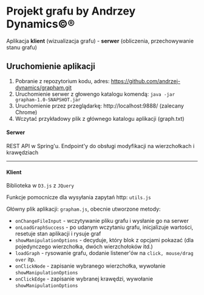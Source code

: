 # Projekt grafu by Andrzey Dynamics©®
Aplikacja **klient** (wizualizacja grafu) - **serwer** (obliczenia, przechowywanie stanu grafu)

## Uruchomienie aplikacji
1) Pobranie z repozytorium kodu, adres: https://github.com/andrzej-dynamics/grapham.git
2) Uruchomienie serwer z głowengo katalogu komendą: `java -jar grapham-1.0-SNAPSHOT.jar`
3) Uruchomienie przez przeglądarkę: http://localhost:9888/ (zalecany Chrome)
4) Wczytać przykładowy plik z głównego katalogu aplikacji (graph.txt)
#### Serwer
REST API w Spring'u. Endpoint'y do obsługi modyfikacji na wierzchołkach i krawędziach
***
#### Klient
Biblioteka w `D3.js` z `JQuery`

Funkcje pomocnicze dla wysyłania zapytań http: `utils.js`

Główny plik aplikacji: `grapham.js`, obecnie utworzone metody:
+ `onChangeFileInput` - wczytywanie pliku grafu i wysłanie go na serwer
+ `onLoadGraphSuccess` - po udanym wczytaniu grafu, inicjalizuje wartości, resetuje stan aplikacji i rysuje graf
+ `showManipulationOptions` - decyduje, który blok z opcjami pokazać (dla pojedynczego wierzchołka, dwóch wierzchołoków itd.)
+ `loadGraph` - rysowanie grafu, dodanie listener'ów na `click, mouse/drag over` itp.
+ `onClickNode` - zapisanie wybranego wierzchołka, wywołanie `showManipulationOptions`
+ `onClickEdge` - zapisanie wybranej krawędzi, wywołanie `showManipulationOptions`
